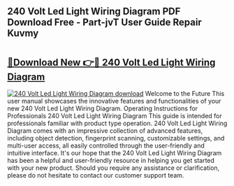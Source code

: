 ## 240 Volt Led Light Wiring Diagram PDF Download Free - Part-jvT User Guide Repair Kuvmy

# <h2><a href="http://dfpwdew.blite.top/?on=240+Volt+Led+Light+Wiring+Diagram">🔗Download New 👉🔴 240 Volt Led Light Wiring Diagram</a></h2>

[![240 Volt Led Light Wiring Diagram download](https://i.imgur.com/lujVjoI.png)](http://dfpwdew.blite.top/?on=240+Volt+Led+Light+Wiring+Diagram)
Welcome to the Future This user manual showcases the innovative features and functionalities of your new 240 Volt Led Light Wiring Diagram. Operating Instructions for Professionals 240 Volt Led Light Wiring Diagram This guide is intended for professionals familiar with product type operation. 240 Volt Led Light Wiring Diagram comes with an impressive collection of advanced features, including object detection, fingerprint scanning, customizable settings, and multi-user access, all easily controlled through the user-friendly and intuitive interface. It's our hope that the 240 Volt Led Light Wiring Diagram has been a helpful and user-friendly resource in helping you get started with your new product. Should you require any assistance or clarification, please do not hesitate to contact our customer support team.
